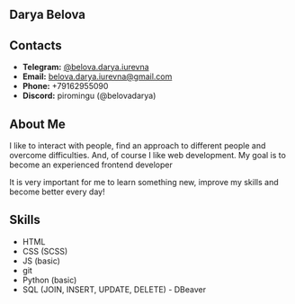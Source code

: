## Darya Belova

## Contacts

- **Telegram:** [@belova.darya.iurevna](https://t.me/belova_darya_iurevna)
- **Email:** belova.darya.iurevna@gmail.com
- **Phone:** +79162955090 
- **Discord:** piromingu (@belovadarya)

## About Me

I like to interact with people, find an approach to different people and overcome difficulties. And, of course I like web development. My goal is to become an experienced frontend developer

It is very important for me to learn something new, improve my skills and become better every day!

## Skills

- HTML
- CSS (SCSS)
- JS (basic)
- git
- Python (basic)
- SQL (JOIN, INSERT, UPDATE, DELETE) - DBeaver

